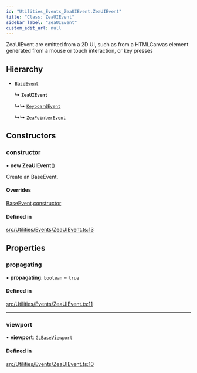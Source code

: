 ```yaml
---
id: "Utilities_Events_ZeaUIEvent.ZeaUIEvent"
title: "Class: ZeaUIEvent"
sidebar_label: "ZeaUIEvent"
custom_edit_url: null
---
```




ZeaUIEvent are emitted from a 2D UI, such as from a HTMLCanvas element generated from
a mouse or touch interaction, or key presses

## Hierarchy

- [`BaseEvent`](../Utilities_BaseEvent.BaseEvent)

  ↳ **`ZeaUIEvent`**

  ↳↳ [`KeyboardEvent`](Utilities_Events_KeyboardEvent.KeyboardEvent)

  ↳↳ [`ZeaPointerEvent`](Utilities_Events_ZeaPointerEvent.ZeaPointerEvent)

## Constructors

### constructor

• **new ZeaUIEvent**()

Create an BaseEvent.

#### Overrides

[BaseEvent](../Utilities_BaseEvent.BaseEvent).[constructor](../Utilities_BaseEvent.BaseEvent#constructor)

#### Defined in

[src/Utilities/Events/ZeaUIEvent.ts:13](https://github.com/ZeaInc/zea-engine/blob/bfc726cd6/src/Utilities/Events/ZeaUIEvent.ts#L13)

## Properties

### propagating

• **propagating**: `boolean` = `true`

#### Defined in

[src/Utilities/Events/ZeaUIEvent.ts:11](https://github.com/ZeaInc/zea-engine/blob/bfc726cd6/src/Utilities/Events/ZeaUIEvent.ts#L11)

___

### viewport

• **viewport**: [`GLBaseViewport`](../../Renderer/Renderer_GLBaseViewport.GLBaseViewport)

#### Defined in

[src/Utilities/Events/ZeaUIEvent.ts:10](https://github.com/ZeaInc/zea-engine/blob/bfc726cd6/src/Utilities/Events/ZeaUIEvent.ts#L10)

